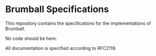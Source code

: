 # Brumball Specifications

This repository contains the specifications for the implementations of Brumball.

No code should be here.

All documentation is specified according to RFC2119.
